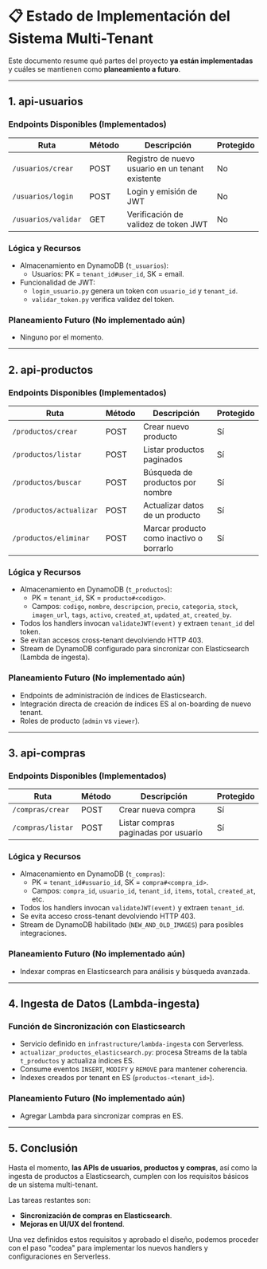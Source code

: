 # 📋 Estado de Implementación del Sistema Multi-Tenant

Este documento resume qué partes del proyecto **ya están implementadas** y cuáles se mantienen como **planeamiento a futuro**.

---

## 1. api-usuarios

### Endpoints Disponibles (Implementados)

| Ruta                        | Método | Descripción                                        | Protegido |
|-----------------------------|--------|----------------------------------------------------|-----------|
| `/usuarios/crear`           | POST   | Registro de nuevo usuario en un tenant existente   | No        |
| `/usuarios/login`           | POST   | Login y emisión de JWT                             | No        |
| `/usuarios/validar`         | GET    | Verificación de validez de token JWT               | No        |

### Lógica y Recursos

- Almacenamiento en DynamoDB (`t_usuarios`):
  - Usuarios: PK = `tenant_id#user_id`, SK = email.
- Funcionalidad de JWT:
  - `login_usuario.py` genera un token con `usuario_id` y `tenant_id`.
  - `validar_token.py` verifica validez del token.

### Planeamiento Futuro (No implementado aún)

- Ninguno por el momento.

---

## 2. api-productos

### Endpoints Disponibles (Implementados)

| Ruta                  | Método | Descripción                          | Protegido |
|-----------------------|--------|--------------------------------------|-----------|
| `/productos/crear`    | POST   | Crear nuevo producto                 | Sí        |
| `/productos/listar`   | POST   | Listar productos paginados           | Sí        |
| `/productos/buscar`   | POST   | Búsqueda de productos por nombre     | Sí        |
| `/productos/actualizar`| POST  | Actualizar datos de un producto      | Sí        |
| `/productos/eliminar` | POST   | Marcar producto como inactivo o borrarlo | Sí    |

### Lógica y Recursos

- Almacenamiento en DynamoDB (`t_productos`):
  - PK = `tenant_id`, SK = `producto#<codigo>`.
  - Campos: `codigo`, `nombre`, `descripcion`, `precio`, `categoria`, `stock`, `imagen_url`, `tags`, `activo`, `created_at`, `updated_at`, `created_by`.
- Todos los handlers invocan `validateJWT(event)` y extraen `tenant_id` del token.
- Se evitan accesos cross-tenant devolviendo HTTP 403.
- Stream de DynamoDB configurado para sincronizar con Elasticsearch (Lambda de ingesta).

### Planeamiento Futuro (No implementado aún)

- Endpoints de administración de índices de Elasticsearch.
- Integración directa de creación de índices ES al on-boarding de nuevo tenant.
- Roles de producto (`admin` vs `viewer`).

---

## 3. api-compras

### Endpoints Disponibles (Implementados)

| Ruta                  | Método | Descripción                         | Protegido |
|-----------------------|--------|-------------------------------------|-----------|
| `/compras/crear`      | POST   | Crear nueva compra                  | Sí        |
| `/compras/listar`     | POST   | Listar compras paginadas por usuario| Sí        |

### Lógica y Recursos

- Almacenamiento en DynamoDB (`t_compras`):
  - PK = `tenant_id#usuario_id`, SK = `compra#<compra_id>`.
  - Campos: `compra_id`, `usuario_id`, `tenant_id`, `items`, `total`, `created_at`, etc.
- Todos los handlers invocan `validateJWT(event)` y extraen `tenant_id`.
- Se evita acceso cross-tenant devolviendo HTTP 403.
- Stream de DynamoDB habilitado (`NEW_AND_OLD_IMAGES`) para posibles integraciones.

### Planeamiento Futuro (No implementado aún)

- Indexar compras en Elasticsearch para análisis y búsqueda avanzada.

---

## 4. Ingesta de Datos (Lambda-ingesta)

### Función de Sincronización con Elasticsearch

- Servicio definido en `infrastructure/lambda-ingesta` con Serverless.
- `actualizar_productos_elasticsearch.py`: procesa Streams de la tabla `t_productos` y actualiza índices ES.
- Consume eventos `INSERT`, `MODIFY` y `REMOVE` para mantener coherencia.
- Indexes creados por tenant en ES (`productos-<tenant_id>`).

### Planeamiento Futuro (No implementado aún)

- Agregar Lambda para sincronizar compras en ES.

---

## 5. Conclusión

Hasta el momento, **las APIs de usuarios, productos y compras**, así como la ingesta de productos a Elasticsearch, cumplen con los requisitos básicos de un sistema multi-tenant. 

Las tareas restantes son:

- **Sincronización de compras en Elasticsearch**.
- **Mejoras en UI/UX del frontend**.

Una vez definidos estos requisitos y aprobado el diseño, podemos proceder con el paso "codea" para implementar los nuevos handlers y configuraciones en Serverless.
